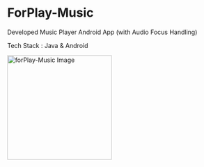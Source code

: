 # ForPlay-Music

Developed Music Player Android App (with Audio Focus Handling)

Tech Stack : Java & Android

<img src="https://user-images.githubusercontent.com/57410861/156418740-2bdd485a-7a57-4b7d-8bfb-54673c8f71ea.jpg" alt="forPlay-Music Image" width="240"/>
